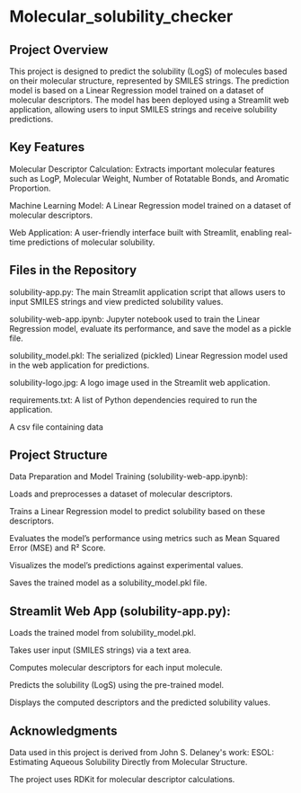 # Molecular_solubility_checker
## Project Overview
This project is designed to predict the solubility (LogS) of molecules based on their molecular structure, represented by SMILES strings. The prediction model is based on a Linear Regression model trained on a dataset of molecular descriptors. The model has been deployed using a Streamlit web application, allowing users to input SMILES strings and receive solubility predictions.
## Key Features

Molecular Descriptor Calculation: Extracts important molecular features such as LogP, Molecular Weight, Number of Rotatable Bonds, and Aromatic Proportion.

Machine Learning Model: A Linear Regression model trained on a dataset of molecular descriptors.

Web Application: A user-friendly interface built with Streamlit, enabling real-time predictions of molecular solubility.

## Files in the Repository

solubility-app.py: The main Streamlit application script that allows users to input SMILES strings and view predicted solubility values.

solubility-web-app.ipynb: Jupyter notebook used to train the Linear Regression model, evaluate its performance, and save the model as a pickle file.

solubility_model.pkl: The serialized (pickled) Linear Regression model used in the web application for predictions.

solubility-logo.jpg: A logo image used in the Streamlit web application.

requirements.txt: A list of Python dependencies required to run the application.

A csv file containing data

## Project Structure

Data Preparation and Model Training (solubility-web-app.ipynb):

Loads and preprocesses a dataset of molecular descriptors.

Trains a Linear Regression model to predict solubility based on these descriptors.

Evaluates the model’s performance using metrics such as Mean Squared Error (MSE) and R² Score.

Visualizes the model’s predictions against experimental values.

Saves the trained model as a solubility_model.pkl file.

## Streamlit Web App (solubility-app.py):

Loads the trained model from solubility_model.pkl.

Takes user input (SMILES strings) via a text area.

Computes molecular descriptors for each input molecule.

Predicts the solubility (LogS) using the pre-trained model.

Displays the computed descriptors and the predicted solubility values.

## Acknowledgments

Data used in this project is derived from John S. Delaney's work: ESOL: Estimating Aqueous Solubility Directly from Molecular Structure.

The project uses RDKit for molecular descriptor calculations.

